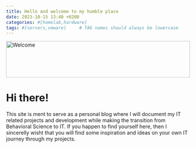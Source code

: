 ```yaml
---
title: Hello and welcome to my humble place
date: 2023-10-15 13:40 +0200
categories: #[homelab,hardware]
tags: #[servers,vmware]     # TAG names should always be lowercase
---
```

<img src="https://images.unsplash.com/photo-1568144628871-ccbb00fc297c?q=80&w=2670&auto=format&fit=crop&ixlib=rb-4.0.3&ixid=M3wxMjA3fDB8MHxwaG90by1wYWdlfHx8fGVufDB8fHx8fA%3D%3D" alt="Welcome" width="100%" height="100px" style="object-fit: cover;" />

# Hi there!


 This site is ment to serve as a personal blog where I will document my IT related projects and development while making the transition from Behavioral Science to IT.
 If you happen to find yourself here, then I sincerelly wisht that you will find some inspiration and ideas on your own IT journey through my projects.



 
